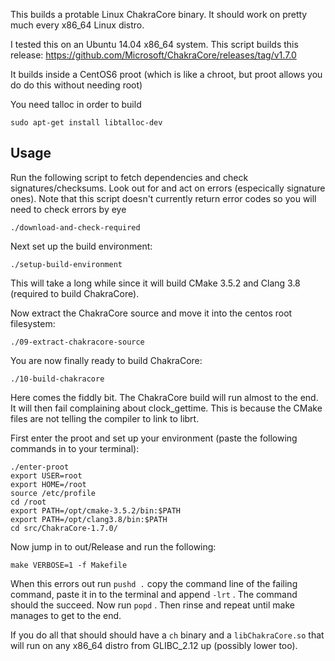 This builds a protable Linux ChakraCore binary. It should work on pretty much every x86_64 Linux distro.

I tested this on an Ubuntu 14.04 x86_64 system. This script builds this release: https://github.com/Microsoft/ChakraCore/releases/tag/v1.7.0

It builds inside a CentOS6 proot (which is like a chroot, but proot allows you do do this without needing root)

You need talloc in order to build
```
sudo apt-get install libtalloc-dev
```
## Usage

Run the following script to fetch dependencies and check signatures/checksums. Look out for and act on errors (especically signature ones). Note that this script doesn't currently return error codes so you will need to check errors by eye
```
./download-and-check-required
```

Next set up the build environment:
```
./setup-build-environment
```
This will take a long while since it will build CMake 3.5.2 and Clang 3.8 (required to build ChakraCore).

Now extract the ChakraCore source and move it into the centos root filesystem:
```
./09-extract-chakracore-source
```
You are now finally ready to build ChakraCore:
```
./10-build-chakracore
```

Here comes the fiddly bit. The ChakraCore build will run almost to the end. It will then fail complaining about clock_gettime. This is because the CMake files are not telling the compiler to link to librt.

First enter the proot and set up your environment (paste the following commands in to your terminal):
```
./enter-proot 
export USER=root
export HOME=/root
source /etc/profile
cd /root
export PATH=/opt/cmake-3.5.2/bin:$PATH
export PATH=/opt/clang3.8/bin:$PATH
cd src/ChakraCore-1.7.0/
```
Now jump in to out/Release and run the following:
```
make VERBOSE=1 -f Makefile
```
When this errors out run ``pushd .`` copy the command line of the failing command, paste it in to the terminal and append ``-lrt`` . The command should the succeed. Now run ``popd`` . Then rinse and repeat until make manages to get to the end.

If you do all that should should have a ``ch`` binary and a ``libChakraCore.so`` that will run on any x86_64 distro from GLIBC_2.12 up (possibly lower too).
